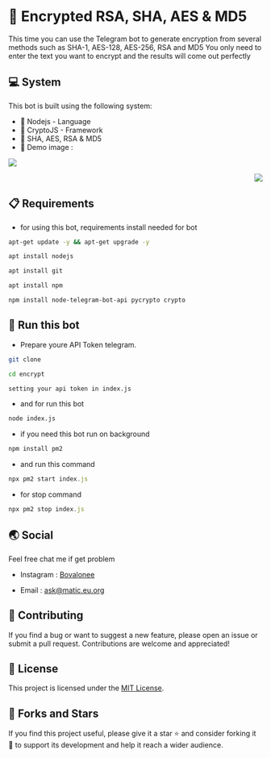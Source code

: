 # 🔐 Encrypted RSA, SHA, AES & MD5

This time you can use the Telegram bot to generate encryption from several methods such as SHA-1, AES-128, AES-256, RSA and MD5 You only need to enter the text you want to encrypt and the results will come out perfectly

## 💻 System

This bot is built using the following system:

- 🚀 Nodejs - Language 
- 🤖 CryptoJS - Framework
- 📨 SHA, AES, RSA & MD5
- 🗿 Demo image :

<p align="left">
  <img src="ghhu" />
</p>

<p align="right">
  <img src="jpg" />
</p>


## 📋 Requirements 

- for using this bot, requirements install needed for bot
```bash
apt-get update -y && apt-get upgrade -y
```

```bash
apt install nodejs
```

```bash
apt install git
```

```bash
apt install npm
```

```bash
npm install node-telegram-bot-api pycrypto crypto
```

## 🚀 Run this bot

- Prepare youre API Token telegram.

```bash
git clone 
```

```bash
cd encrypt
```

```bash
setting your api token in index.js 
```

- and for run this bot
```bash
node index.js
```

- if you need this bot run on background
```javascript
npm install pm2
```
- and run this command
```javascript
npx pm2 start index.js
```
- for stop command
```javascript
npx pm2 stop index.js
```

## 🌏 Social

Feel free chat me if get problem

- Instagram : [Bovalonee](https://instagram.com/bovalonee)

- Email : ask@matic.eu.org

## 🤝 Contributing

If you find a bug or want to suggest a new feature, please open an issue or submit a pull request. Contributions are welcome and appreciated!

## 📝 License

This project is licensed under the [MIT License](https://github.com/naix0x/BotDNS/blob/main/LICENSE).

## 👥 Forks and Stars

If you find this project useful, please give it a star ⭐ and consider forking it 🍴 to support its development and help it reach a wider audience.
